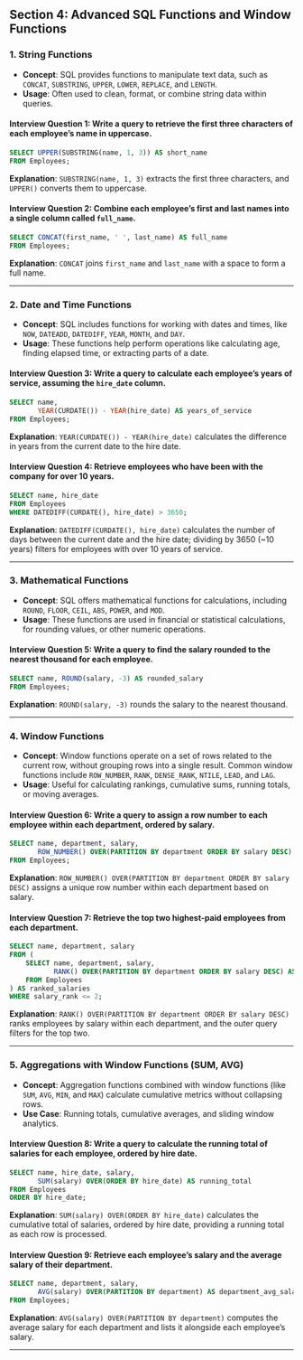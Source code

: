 



## **Section 4: Advanced SQL Functions and Window Functions**

### 1. **String Functions**

   - **Concept**: SQL provides functions to manipulate text data, such as `CONCAT`, `SUBSTRING`, `UPPER`, `LOWER`, `REPLACE`, and `LENGTH`.
   - **Usage**: Often used to clean, format, or combine string data within queries.

   #### **Interview Question 1**: Write a query to retrieve the first three characters of each employee’s name in uppercase.

   ```sql
   SELECT UPPER(SUBSTRING(name, 1, 3)) AS short_name
   FROM Employees;
   ```

   **Explanation**: `SUBSTRING(name, 1, 3)` extracts the first three characters, and `UPPER()` converts them to uppercase.

   #### **Interview Question 2**: Combine each employee’s first and last names into a single column called `full_name`.

   ```sql
   SELECT CONCAT(first_name, ' ', last_name) AS full_name
   FROM Employees;
   ```

   **Explanation**: `CONCAT` joins `first_name` and `last_name` with a space to form a full name.

---

### 2. **Date and Time Functions**

   - **Concept**: SQL includes functions for working with dates and times, like `NOW`, `DATEADD`, `DATEDIFF`, `YEAR`, `MONTH`, and `DAY`.
   - **Usage**: These functions help perform operations like calculating age, finding elapsed time, or extracting parts of a date.

   #### **Interview Question 3**: Write a query to calculate each employee’s years of service, assuming the `hire_date` column.

   ```sql
   SELECT name,
          YEAR(CURDATE()) - YEAR(hire_date) AS years_of_service
   FROM Employees;
   ```

   **Explanation**: `YEAR(CURDATE()) - YEAR(hire_date)` calculates the difference in years from the current date to the hire date.

   #### **Interview Question 4**: Retrieve employees who have been with the company for over 10 years.

   ```sql
   SELECT name, hire_date
   FROM Employees
   WHERE DATEDIFF(CURDATE(), hire_date) > 3650;
   ```

   **Explanation**: `DATEDIFF(CURDATE(), hire_date)` calculates the number of days between the current date and the hire date; dividing by 3650 (~10 years) filters for employees with over 10 years of service.

---

### 3. **Mathematical Functions**

   - **Concept**: SQL offers mathematical functions for calculations, including `ROUND`, `FLOOR`, `CEIL`, `ABS`, `POWER`, and `MOD`.
   - **Usage**: These functions are used in financial or statistical calculations, for rounding values, or other numeric operations.

   #### **Interview Question 5**: Write a query to find the salary rounded to the nearest thousand for each employee.

   ```sql
   SELECT name, ROUND(salary, -3) AS rounded_salary
   FROM Employees;
   ```

   **Explanation**: `ROUND(salary, -3)` rounds the salary to the nearest thousand.

---

### 4. **Window Functions**

   - **Concept**: Window functions operate on a set of rows related to the current row, without grouping rows into a single result. Common window functions include `ROW_NUMBER`, `RANK`, `DENSE_RANK`, `NTILE`, `LEAD`, and `LAG`.
   - **Usage**: Useful for calculating rankings, cumulative sums, running totals, or moving averages.

   #### **Interview Question 6**: Write a query to assign a row number to each employee within each department, ordered by salary.

   ```sql
   SELECT name, department, salary,
          ROW_NUMBER() OVER(PARTITION BY department ORDER BY salary DESC) AS row_num
   FROM Employees;
   ```

   **Explanation**: `ROW_NUMBER() OVER(PARTITION BY department ORDER BY salary DESC)` assigns a unique row number within each department based on salary.

   #### **Interview Question 7**: Retrieve the top two highest-paid employees from each department.

   ```sql
   SELECT name, department, salary
   FROM (
       SELECT name, department, salary,
              RANK() OVER(PARTITION BY department ORDER BY salary DESC) AS salary_rank
       FROM Employees
   ) AS ranked_salaries
   WHERE salary_rank <= 2;
   ```

   **Explanation**: `RANK() OVER(PARTITION BY department ORDER BY salary DESC)` ranks employees by salary within each department, and the outer query filters for the top two.

---

### 5. **Aggregations with Window Functions (SUM, AVG)**

   - **Concept**: Aggregation functions combined with window functions (like `SUM`, `AVG`, `MIN`, and `MAX`) calculate cumulative metrics without collapsing rows.
   - **Use Case**: Running totals, cumulative averages, and sliding window analytics.

   #### **Interview Question 8**: Write a query to calculate the running total of salaries for each employee, ordered by hire date.

   ```sql
   SELECT name, hire_date, salary,
          SUM(salary) OVER(ORDER BY hire_date) AS running_total
   FROM Employees
   ORDER BY hire_date;
   ```

   **Explanation**: `SUM(salary) OVER(ORDER BY hire_date)` calculates the cumulative total of salaries, ordered by hire date, providing a running total as each row is processed.

   #### **Interview Question 9**: Retrieve each employee’s salary and the average salary of their department.

   ```sql
   SELECT name, department, salary,
          AVG(salary) OVER(PARTITION BY department) AS department_avg_salary
   FROM Employees;
   ```

   **Explanation**: `AVG(salary) OVER(PARTITION BY department)` computes the average salary for each department and lists it alongside each employee’s salary.

---
